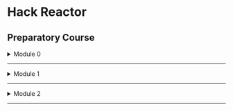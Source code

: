 # Hack Reactor #
## Preparatory Course ##

<details>
<summary> Module 0 </summary>


1. convertArrayToObject1.js

    * Write a function 'transformFirstAndLast' that takes in an array  an object with:
        1) the first element of the array as the object's key, and
        2) the last element of the array as that key's value.

2. convertObjectToList1.js

    * Write a function called "getAllKeys" which returns an array of all the  input object's keys.

3. convertArrayToObject2.js

    * Write a function 'fromListToObject' which takes in an array of arrays, and returns an object with each pair of elements in the array as a key-value pair.

4. convertObjectToArray2.js

    * Write a function called "listAllValues" which returns an array of all the input object's values.

5. convertArrayToObject3.js

    * Write a function called "transformEmployeeData" that transforms some employee data from one format to another.

6. convertObjectToArray3.js

    * Write  a function called "convertObjectToList" which converts an object literal into an array of arrays.

7. greetCustomers.js

    * Given a name, "greetCustomer" returns a greeting based on how many times that customer has visited the restaurant.  Please refer to the customerData object.

</details>

---

<details>
<summary> Module 1 </summary>

* 145 problems, practicing how you handle arrays, objects, and writing basic functions.

</details>

---

<details>
<summary> Module 2 </summary>

* 20 problems, practicing writing Unit tests.

</details>

---